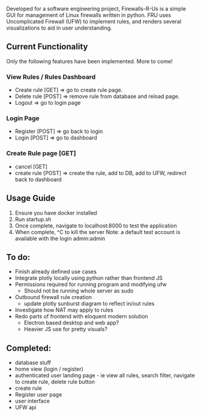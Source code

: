 Developed for a software engineering project, Firewalls-R-Us is a simple GUI for management of Linux firewalls written in python.
FRU uses Uncomplicated Firewall (UFW) to implement rules, and renders several visualizations to aid in user understanding.

## Current Functionality
Only the following features have been implemented. More to come!
### View Rules / Rules Dashboard
- Create rule [GET] => go to create rule page.
- Delete rule [POST] => remove rule from database and reload page.
- Logout => go to login page
### Login Page
- Register [POST] => go back to login
- Login [POST] => go to dashboard
### Create Rule page [GET]
- cancel [GET] 
- create rule [POST] => create the rule, add to DB, add to UFW, redirect back to dashboard

##  Usage Guide
1. Ensure you have docker installed
2. Run startup.sh
3. Once complete, navigate to localhost:8000 to test the application
4. When complete, ^C to kill the server
Note: a default test account is available with the login admin:admin

## To do:
- Finish already defined use cases
- Integrate plotly locally using python rather than frontend JS
- Permissions required for running program and modifying ufw
    - Should not be running whole server as sudo
- Outbound firewall rule creation
    - update plotly sunburst diagram to reflect in/out rules
- Investigate how NAT may apply to rules
- Redo parts of frontend with eloquent modern solution
    - Electron based desktop and web app?
    - Heavier JS use for pretty visuals?

## Completed:
- database stuff
- home view (login / register)
- authenticated user landing page - ie view all rules, search filter, navigate to create rule, delete rule button
- create rule
- Register user page
- user interface
- UFW api
